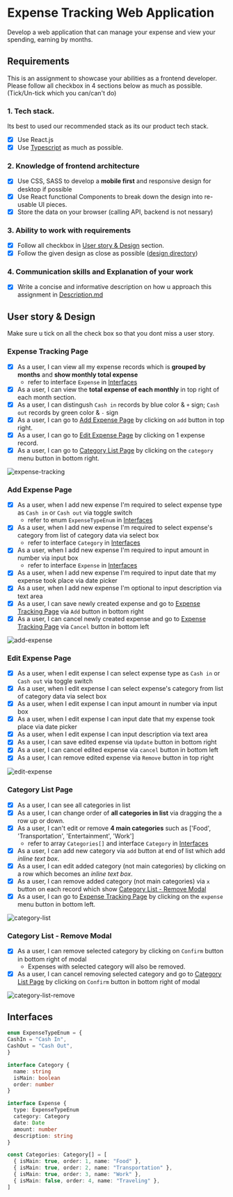 # Expense Tracking Web Application
Develop a web application that can manage your expense and view your spending, earning by months.

## Requirements
This is an assignment to showcase your abilities as a frontend developer.
Please follow all checkbox in 4 sections below as much as possible. (Tick/Un-tick which you can/can't do)

### 1. Tech stack.
Its best to used our recommended stack as its our product tech stack.
 - [x] Use React.js
 - [x] Use [Typescript](https://www.typescriptlang.org/) as much as possible.

### 2. Knowledge of frontend architecture
 - [x] Use CSS, SASS to develop a **mobile first** and responsive design for desktop if possible
 - [x] Use React functional Components to break down the design into re-usable UI pieces.
 - [x] Store the data on your browser (calling API, backend is not nessary)

### 3. Ability to work with requirements
 - [x] Follow all checkbox in [User story & Design](#user-story--design) section.
 - [x] Follow the given design as close as possible ([design directory](/design))

### 4. Communication skills and Explanation of your work
 - [x] Write a concise and informative description on how u approach this assignment in [Description.md](/Description.md)

## User story & Design
Make sure u tick on all the check box so that you dont miss a user story.

### Expense Tracking Page
- [x] As a user, I can view all my expense records which is **grouped by months** and **show monthly total expense**
  - refer to interface `Expense` in [Interfaces](#interfaces)
- [x] As a user, I can view the **total expense of each monthly** in top right of each month section.
- [x] As a user, I can distingush `Cash in` records by blue color & `+` sign; `Cash out` records by green color & `-` sign
- [x] As a user, I can go to [Add Expense Page](#add-expense-page) by clicking on `add` button in top right.
- [x] As a user, I can go to [Edit Expense Page](#edit-expense-page) by clicking on 1 expense record.
- [x] As a user, I can go to [Category List Page](#category-list-page) by clicking on the `category` menu button in bottom right.

![expense-tracking](/design/01-expense-tracking.png)

### Add Expense Page
- [x] As a user, when I add new expense I'm required to select expense type as `Cash in` or `Cash out` via toggle switch
  - refer to enum `ExpenseTypeEnum` in [Interfaces](#interfaces)
- [x] As a user, when I add new expense I'm required to select expense's category from list of category data via select box
  - refer to interface `Category` in [Interfaces](#interfaces)
- [x] As a user, when I add new expense I'm required to input amount in number via input box
  - refer to interface `Expense` in [Interfaces](#interfaces)
- [x] As a user, when I add new expense I'm required to input date that my expense took place via date picker
- [x] As a user, when I add new expense I'm optional to input description via text area
- [x] As a user, I can save newly created expense and go to [Expense Tracking Page](#expense-tracking-page) via `Add` button in bottom right
- [x] As a user, I can cancel newly created expense and go to [Expense Tracking Page](#expense-tracking-page) via `Cancel` button in bottom left

![add-expense](/design/02-add-expense.png)

### Edit Expense Page
- [x] As a user, when I edit expense I can select expense type as `Cash in` or `Cash out` via toggle switch
- [x] As a user, when I edit expense I can select expense's category from list of category data via select box
- [x] As a user, when I edit expense I can input amount in number via input box
- [x] As a user, when I edit expense I can input date that my expense took place via date picker
- [x] As a user, when I edit expense I can input description via text area
- [x] As a user, I can save edited expense via `Update` button in bottom right
- [x] As a user, I can cancel edited expense via `cancel` button in bottom left
- [x] As a user, I can remove edited expense via `Remove` button in top right

![edit-expense](/design/03-edit-expense.png)

### Category List Page
- [x] As a user, I can see all categories in list
- [x] As a user, I can change order of **all categories in list** via dragging the a row up or down.
- [x] As a user, I can't edit or remove **4 main categories** such as ['Food', 'Transportation', 'Entertainment', 'Work']
  - refer to array `Categories[]` and interface `Category` in [Interfaces](#interfaces)
- [x] As a user, I can add new category via `add` button at end of list which add *inline text box*.
- [x] As a user, I can edit added category (not main categories) by clicking on a row which becomes an *inline text box*.
- [x] As a user, I can remove added category (not main categories) via `x` button on each record which show [Category List - Remove Modal](#category-list--remove-modal)
- [x] As a user, I can go to [Expense Tracking Page](#expense-tracking-page) by clicking on the `expense` menu button in bottom left.

![category-list](/design/04-category-list.png)

### Category List - Remove Modal
- [x] As a user, I can remove selected category by clicking on `Confirm` button in bottom right of modal
  - Expenses with selected category will also be removed.
- [x] As a user, I can cancel removing selected category and go to [Category List Page](#category-list-page) by clicking on `Confirm` button in bottom right of modal

![category-list-remove](/design/05-category-list-remove.png)

## Interfaces
```typescript
enum ExpenseTypeEnum = {
CashIn = "Cash In",
CashOut = "Cash Out",
}

interface Category {
  name: string
  isMain: boolean
  order: number
}

interface Expense {
  type: ExpenseTypeEnum
  category: Category
  date: Date
  amount: number
  description: string
}

const Categories: Category[] = [
  { isMain: true, order: 1, name: "Food" },
  { isMain: true, order: 2, name: "Transportation" },
  { isMain: true, order: 3, name: "Work" },
  { isMain: false, order: 4, name: "Traveling" },
]
```
